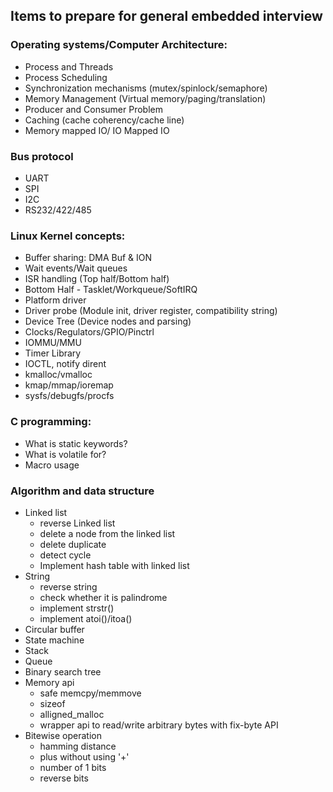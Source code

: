 ## Items to prepare for general embedded interview


### Operating systems/Computer Architecture:
- Process and Threads
- Process Scheduling
- Synchronization mechanisms (mutex/spinlock/semaphore)
- Memory Management (Virtual memory/paging/translation)
- Producer and Consumer Problem
- Caching (cache coherency/cache line)
- Memory mapped IO/ IO Mapped IO

### Bus protocol
- UART
- SPI
- I2C
- RS232/422/485

### Linux Kernel concepts:

- Buffer sharing: DMA Buf & ION
- Wait events/Wait queues
- ISR handling (Top half/Bottom half)
- Bottom Half - Tasklet/Workqueue/SoftIRQ
- Platform driver
- Driver probe (Module init, driver register, compatibility string)
- Device Tree (Device nodes and parsing)
- Clocks/Regulators/GPIO/Pinctrl
- IOMMU/MMU
- Timer Library
- IOCTL, notify dirent
- kmalloc/vmalloc
- kmap/mmap/ioremap
- sysfs/debugfs/procfs

### C programming:
- What is static keywords?
- What is volatile for?
- Macro usage

### Algorithm and data structure
- Linked list
  - reverse Linked list
  - delete a node from the linked list
  - delete duplicate
  - detect cycle
  - Implement hash table with linked list
- String
  - reverse string
  - check whether it is palindrome
  - implement strstr()
  - implement atoi()/itoa()
- Circular buffer
- State machine
- Stack
- Queue
- Binary search tree
- Memory api
  - safe memcpy/memmove
  - sizeof
  - alligned_malloc
  - wrapper api to read/write arbitrary bytes with fix-byte API
- Bitewise operation
  - hamming distance
  - plus without using '+'
  - number of 1 bits
  - reverse bits
